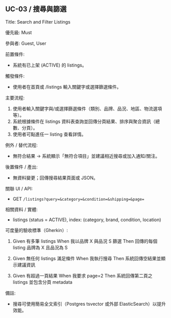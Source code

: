 ## UC-03 / 搜尋與篩選
Title: Search and Filter Listings

優先級: Must

參與者: Guest, User

前置條件:
- 系統有已上架 (ACTIVE) 的 listings。

觸發條件:
- 使用者在首頁或 /listings 輸入關鍵字或選擇篩選條件。

主要流程:
1. 使用者輸入關鍵字與/或選擇篩選條件（類別、品牌、品況、地區、物流選項等）。
2. 系統根據條件在 listings 資料表查詢並回傳分頁結果、排序與聚合資訊（總數、分頁）。
3. 使用者可點進任一 listing 查看詳情。

例外 / 替代流程:
- 無符合結果 → 系統顯示「無符合項目」並建議相近搜尋或加入通知/關注。

後置條件 / 產出:
- 無資料變更；回傳搜尋結果頁面或 JSON。

關聯 UI / API:
- GET `/listings?query=&category=&condition=&shipping=&page=`

相關資料 / 實體:
- listings (status = ACTIVE), index: (category, brand, condition, location)

可度量的驗收標準（Gherkin）:
1. Given 有多筆 listings
   When 我以品牌 X 與品況 S 篩選
   Then 回傳的每個 listing 品牌為 X 且品況為 S

2. Given 無任何 listings 滿足條件
   When 我執行搜尋
   Then 系統回傳空結果並顯示建議資訊

3. Given 有超過一頁結果
   When 我要求 page=2
   Then 系統回傳第二頁之 listings 並包含分頁 metadata

備註:
- 搜尋可使用簡易全文索引（Postgres tsvector 或外部 ElasticSearch）以提升效能。
